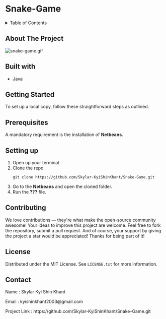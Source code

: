 # Snake-Game


<details> 
<summary>Table of Contents</summary>
  
- [About The Project]()
- [Built with](#built-with)
- [Getting Started](#getting-started)
- [Prerequisites](#prerequisites)
- [Setting up](#setting-up)
- [Contributing](#contributing)
- [License](#license)
- [Contact](#contact)

</details>

## About The Project

![snake-game.gif]()

## Built with
- Java

## Getting Started
To set up a local copy, follow these straightforward steps as outlined.

## Prerequisites
A mandatory requirement is the installation of **Netbeans**.

## Setting up
1. Open up your terminal
2. Clone the repo 
   ```
   git clone https://github.com/Skylar-KyiShinKhant/Snake-Game.git
   ```
3. Go to the **Netbeans** and open the cloned folder.
4. Run the **???** file.

## Contributing
We love contributions — they're what make the open-source community awesome! Your ideas to improve this project are welcome. Feel free to fork the repository, submit a pull request. And of course, your support by giving the project a star would be appreciated! Thanks for being part of it!

## License
Distributed under the MIT License. See ```LICENSE.txt``` for more information.

## Contact
<p>Name : Skylar Kyi Shin Khant</p>
<p>Email : kyishinkhant2003@gmail.com</p>
<p>Project Link : https://github.com/Skylar-KyiShinKhant/Snake-Game.git</p>
